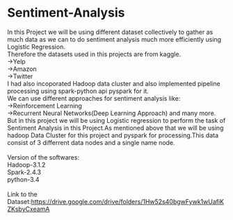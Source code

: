 # Sentiment-Analysis
In this Project we will be using different dataset collectively to gather as much data as we can to do sentiment analysis much more efficiently using Logistic Regression.\
Therefore the datasets used in this projects are from kaggle.\
->Yelp\
->Amazon\
->Twitter\
I had also incoporated Hadoop data cluster and also implemented pipeline processing using spark-python api pyspark for it.\
We can use different approaches for sentiment analysis like:\
->Reinforcement Learning\
->Recurrent Neural Networks(Deep Learning Approach) and many more.\
But in this project we will be using Logistic regression to perform the task of Sentiment Analysis in this Project.As mentioned above that we will be
using hadoop Data Cluster for this project and pyspark for processing.This data consist of 3 differrent data nodes and a single name node.\
\
Version of the softwares:\
Hadoop-3.1.2\
Spark-2.4.3\
python-3.4\
\
Link to the Dataset:https://drive.google.com/drive/folders/1Hw52s40bgwFywk1wUafiKZKsbyCxeamA
